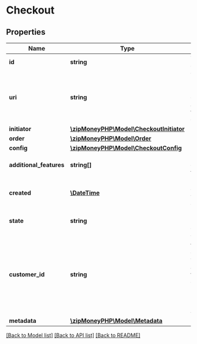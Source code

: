 # Checkout

## Properties
Name | Type | Description | Notes
------------ | ------------- | ------------- | -------------
**id** | **string** | The checkout id | 
**uri** | **string** | The uri to redirect the user to in order to approve this checkout. | 
**initiator** | [**\zipMoneyPHP\Model\CheckoutInitiator**](CheckoutInitiator.md) |  | [optional] 
**order** | [**\zipMoneyPHP\Model\Order**](Order.md) |  | [optional] 
**config** | [**\zipMoneyPHP\Model\CheckoutConfig**](CheckoutConfig.md) |  | [optional] 
**additional_features** | **string[]** | Specific checkout features | [optional] 
**created** | [**\DateTime**](\DateTime.md) | Date the checkout was created | 
**state** | **string** | Current state of the checkout | 
**customer_id** | **string** | The id of the customer who has approved this checkout request. Only present if approved. | [optional] 
**metadata** | [**\zipMoneyPHP\Model\Metadata**](Metadata.md) |  | [optional] 

[[Back to Model list]](../README.md#documentation-for-models) [[Back to API list]](../README.md#documentation-for-api-endpoints) [[Back to README]](../README.md)


